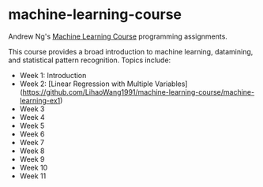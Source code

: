 # machine-learning-course
Andrew Ng's [Machine Learning Course](https://www.coursera.org/learn/machine-learning) programming assignments. 

This course provides a broad introduction to machine learning, datamining, and statistical pattern recognition. Topics include: 
* Week 1: Introduction
* Week 2: [Linear Regression with Multiple Variables] (https://github.com/LihaoWang1991/machine-learning-course/machine-learning-ex1)
* Week 3
* Week 4
* Week 5
* Week 6
* Week 7
* Week 8
* Week 9
* Week 10
* Week 11
